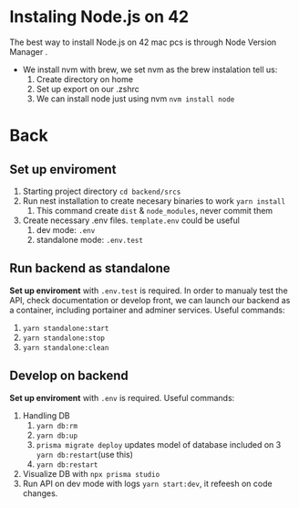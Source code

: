 # Instaling Node.js on 42
The best way to install Node.js on 42 mac pcs is through  Node Version Manager .

- We install nvm with brew, we set nvm as the brew instalation tell us:
    1. Create directory on home
    2. Set up export on our .zshrc 
    3. We can install node just using nvm `nvm install node`

# Back
## Set up enviroment
1. Starting project directory `cd backend/srcs`
2. Run nest installation to create necesary binaries to work `yarn install`
    1. This command create `dist` & `node_modules`, never commit them 
3. Create necessary .env files. `template.env` could be useful
    1. dev mode:            `.env` 
    2. standalone mode:     `.env.test`

## Run backend as standalone
**Set up enviroment** with `.env.test` is required.
In order to manualy test the API, check documentation or develop front, we can launch our backend as a container, including portainer and adminer services. Useful commands:
1. `yarn standalone:start`
2. `yarn standalone:stop`
3. `yarn standalone:clean`

## Develop on backend
**Set up enviroment** with `.env` is required.
Useful commands:
1. Handling DB
    1. `yarn db:rm`
    2. `yarn db:up`
    3. `prisma migrate deploy` updates model of database included on 3 `yarn db:restart`(use this)
    4. `yarn db:restart`
2. Visualize DB with `npx prisma studio`
3. Run API on dev mode with logs `yarn start:dev`, it refeesh on code changes.
